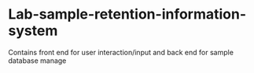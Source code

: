 # Lab-sample-retention-information-system
Contains front end for user interaction/input and back end for sample database manage
